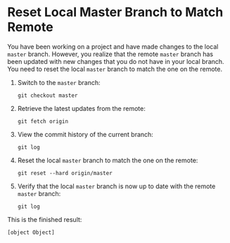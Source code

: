 # Reset Local Master Branch to Match Remote

You have been working on a project and have made changes to the local `master` branch. However, you realize that the remote `master` branch has been updated with new changes that you do not have in your local branch. You need to reset the local `master` branch to match the one on the remote.

1. Switch to the `master` branch:
   ```shell
   git checkout master
   ```
2. Retrieve the latest updates from the remote:
   ```shell
   git fetch origin
   ```
3. View the commit history of the current branch:
   ```shell
   git log
   ```
4. Reset the local `master` branch to match the one on the remote:
   ```shell
   git reset --hard origin/master
   ```
5. Verify that the local `master` branch is now up to date with the remote `master` branch:
   ```shell
   git log
   ```

This is the finished result:

```shell
[object Object]
```
